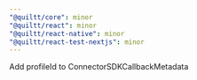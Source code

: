 ```yaml
---
"@quiltt/core": minor
"@quiltt/react": minor
"@quiltt/react-native": minor
"@quiltt/react-test-nextjs": minor
---
```


Add profileId to ConnectorSDKCallbackMetadata
